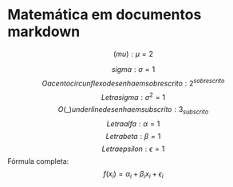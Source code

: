 # Matemática em documentos markdown

$$
 (mu):\mu = 2
$$

$$sigma:\sigma = 1$$
$$ O acento circunflexo desenha em sobrescrito: 2^{sobrescrito}$$
$$Letra sigma:\sigma^{2} = 1$$
$$O ( \_ ) underline desenha em subscrito: 3_{subscrito}$$
$$ Letra alfa:\alpha=1$$
$$ Letra beta:\beta=1$$
$$ Letra epsilon:\epsilon = 1 $$
Fórmula completa:  
   $$f(x_{i}) = \alpha_{i} + \beta_{i} x_{i} + \epsilon_{i}$$



